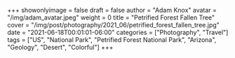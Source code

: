 +++
showonlyimage = false
draft = false
author = "Adam Knox"
avatar = "/img/adam_avatar.jpeg"
weight = 0
title = "Petrified Forest Fallen Tree"
cover = "/img/post/photography/2021_06/petrified_forest_fallen_tree.jpg"
date = "2021-06-18T00:01:01-06:00"
categories = ["Photography", "Travel"]
tags = ["US", "National Park", "Petrified Forest National Park", "Arizona", "Geology", "Desert", "Colorful"]
+++
<!--more-->
